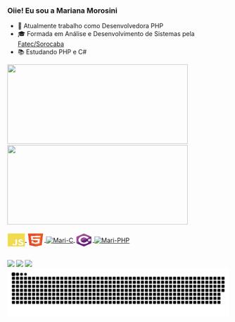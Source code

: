 ### Oiie! Eu sou a Mariana Morosini

- 🔭 Atualmente trabalho como Desenvolvedora PHP
- 🎓 Formada em Análise e Desenvolvimento de Sistemas pela [Fatec/Sorocaba](http://www.fatecsorocaba.edu.br/)
- 📚 Estudando PHP e C#

 <div>
  <a href="https://github.com/MarianaMorosini">
  <img height="180em" width="410em" src="https://github-readme-stats.vercel.app/api?username=MarianaMorosini&show_icons=true&theme=dracula&include_all_commits=true&count_private=true"/>
  <img height="180em" width="410em" src="https://github-readme-stats.vercel.app/api/top-langs/?username=MarianaMorosini&layout=compact&langs_count=7&theme=dracula"/>
</div>
</div>
</div>
 <div style="display: inline_block"><br>
  <img align="center" alt="Mari-Js" height="30" width="40" src="https://raw.githubusercontent.com/devicons/devicon/master/icons/javascript/javascript-plain.svg">
  <img align="center" alt="Mari-HTML" height="30" width="40" src="https://raw.githubusercontent.com/devicons/devicon/master/icons/html5/html5-original.svg">
  <img align="center" alt="Mari-C" height="30" width="40" src="https://cdn.jsdelivr.net/gh/devicons/devicon/icons/c/c-original.svg">
  <img align="center" alt="Mari-Csharp" height="30" width="40" src="https://raw.githubusercontent.com/devicons/devicon/master/icons/csharp/csharp-original.svg">
  <img align="center" alt="Mari-PHP" height="40" width="50" src="https://cdn.jsdelivr.net/gh/devicons/devicon/icons/php/php-plain.svg">
</div>

 ##
  
<div>
   <a href="https://www.instagram.com/marianamorosini/" target="_blank"><img src="https://img.shields.io/badge/-Instagram-%23E4405F?style=for-the-badge&logo=instagram&logoColor=white" target="_blank"></a>
 	<a href="https://www.twitch.tv/marocasss" target="_blank"><img src="https://img.shields.io/badge/Twitch-9146FF?style=for-the-badge&logo=twitch&logoColor=white" target="_blank"></a>
  <a href="https://www.linkedin.com/in/mariana-morosini-0858b51a2/" target="_blank"><img src="https://img.shields.io/badge/-LinkedIn-%230077B5?style=for-the-badge&logo=linkedin&logoColor=white" target="_blank"></a>   
  
<picture>
  <source media="(prefers-color-scheme: dark)" srcset="https://raw.githubusercontent.com/MarianaMorosini/MarianaMorosini/output/github-contribution-grid-snake-dark.svg">
  <source media="(prefers-color-scheme: light)" srcset="https://raw.githubusercontent.com/MarianaMorosini/MarianaMorosini/output/github-contribution-grid-snake.svg">
  <img alt="github contribution grid snake animation" src="https://raw.githubusercontent.com/MarianaMorosini/MarianaMorosini/output/github-contribution-grid-snake.svg">
</picture>

</div>  
